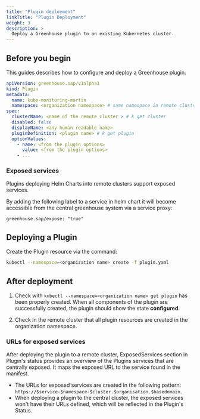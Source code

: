 ```yaml
---
title: "Plugin deployment"
linkTitle: "Plugin Deployment"
weight: 3
description: >
  Deploy a Greenhouse plugin to an existing Kubernetes cluster.
---
```


## Before you begin

This guides describes how to configure and deploy a Greenhouse plugin.

```yaml
apiVersion: greenhouse.sap/v1alpha1
kind: Plugin
metadata:
  name: kube-monitoring-martin
  namespace: <organization namespace> # same namespace in remote cluster for resources
spec:
  clusterName: <name of the remote cluster > # k get cluster
  disabled: false
  displayName: <any human readable name>
  pluginDefinition: <plugin name> # k get plugin
  optionValues:
    - name: <from the plugin options>
      value: <from the plugin options>
    - ...
```

### Exposed services

Plugins deploying Helm Charts into remote clusters support exposed services.

By adding the following label to a service in helm chart it will become accessible from the central greenhouse system via a service proxy:

```greenhouse.sap/expose: "true"```

## Deploying a Plugin

Create the Plugin resource via the command:

```bash
kubectl --namespace=<organization name> create -f plugin.yaml
```

## After deployment

1. Check with `kubectl --namespace=<organization name> get plugin` has been properly created. When all components of the plugin are successfully created, the plugin should show the state **configured**.

2. Check in the remote cluster that all plugin resources are created in the organization namespace.

### URLs for exposed services

After deploying the plugin to a remote cluster, ExposedServices section in Plugin's status provides an overview of the Plugins services that are centrally exposed. It maps the exposed URL to the service found in the manifest.

- The URLs for exposed services are created in the following pattern: `https://$service-$namespace-$cluster.$organisation.$basedomain`.
- When deploying a plugin to the central cluster, the exposed services won't have their URLs defined, which will be reflected in the Plugin's Status.
